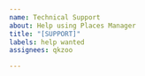 ```yaml
---
name: Technical Support
about: Help using Places Manager
title: "[SUPPORT]"
labels: help wanted
assignees: qkzoo

---
```



